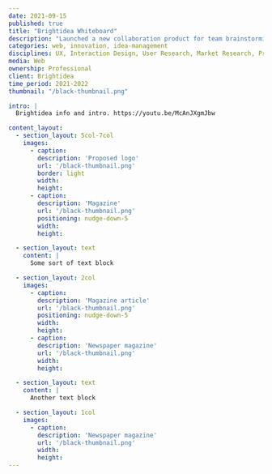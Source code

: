 ```yaml
---
date: 2021-09-15
published: true
title: "Brightidea Whiteboard"
description: "Launched a new collaboration product for team brainstorming"
categories: web, innovation, idea-management
disciplines: UX, Interaction Design, User Research, Market Research, Product Management
media: Web
ownership: Professional
client: Brightidea
time_period: 2021-2022
thumbnail: "/black-thumbnail.png"

intro: |
  Brightidea info and intro. https://youtu.be/McAnJXgmJbw

content_layout:
  - section_layout: 5col-7col
    images:
      - caption:
        description: 'Proposed logo'
        url: '/black-thumbnail.png'
        border: light
        width:
        height:
      - caption:
        description: 'Magazine'
        url: '/black-thumbnail.png'
        positioning: nudge-down-5
        width:
        height:

  - section_layout: text
    content: |
      Some sort of text block

  - section_layout: 2col
    images:
      - caption:
        description: 'Magazine article'
        url: '/black-thumbnail.png'
        positioning: nudge-down-5
        width:
        height:
      - caption:
        description: 'Newspaper magazine'
        url: '/black-thumbnail.png'
        width:
        height:

  - section_layout: text
    content: |
      Another text block

  - section_layout: 1col
    images:
      - caption:
        description: 'Newspaper magazine'
        url: '/black-thumbnail.png'
        width:
        height:
---
```

